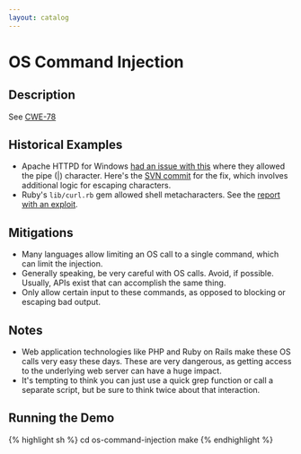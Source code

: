 ```yaml
---
layout: catalog
---
```


OS Command Injection
====================

Description
-----------

See [CWE-78](http://cwe.mitre.org/data/definitions/78.html)

Historical Examples
-------------------
* Apache HTTPD for Windows [had an issue with this](http://www.apacheweek.com/issues/02-03-22#security) where they allowed the pipe (|) character. Here's the [SVN commit](http://svn.apache.org/viewvc?view=revision&sortby=rev&revision=94092) for the fix, which involves additional logic for escaping characters.
* Ruby's `lib/curl.rb` gem allowed shell metacharacters. See the [report with an exploit](http://packetstormsecurity.com/files/120778/Ruby-Gem-Curl-Command-Execution.html).

Mitigations
-----------
* Many languages allow limiting an OS call to a single command, which can limit the injection.
* Generally speaking, be very careful with OS calls. Avoid, if possible. Usually, APIs exist that can accomplish the same thing.
* Only allow certain input to these commands, as opposed to blocking or escaping bad output.

Notes
-----
* Web application technologies like PHP and Ruby on Rails make these OS calls very easy these days. These are very dangerous, as getting access to the underlying web server can have a huge impact.
* It's tempting to think you can just use a quick grep function or call a separate script, but be sure to think twice about that interaction.

Running the Demo
----------------
{% highlight sh %}
  cd os-command-injection
  make
{% endhighlight %}

